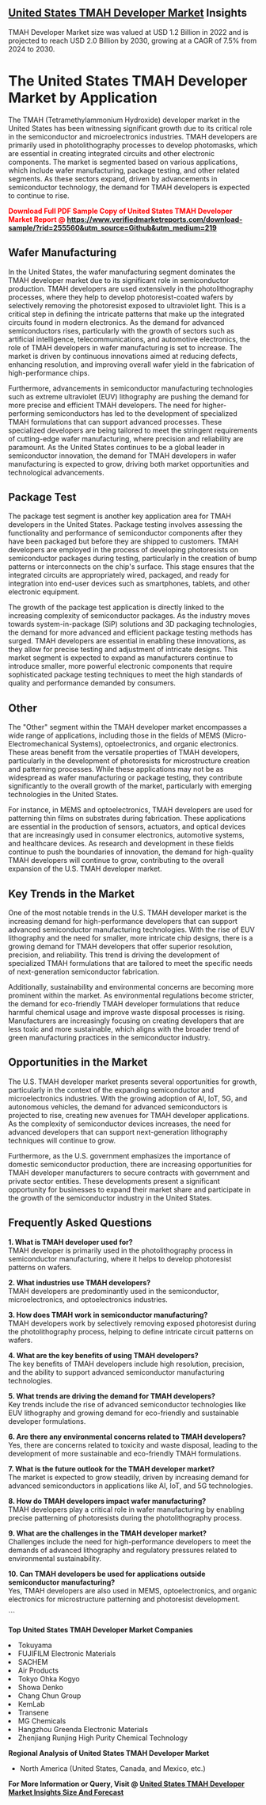 <h2><a href="https://www.verifiedmarketreports.com/download-sample/?rid=255560&amp;utm_source=Github&amp;utm_medium=219" target="_blank">United States TMAH Developer Market</a> Insights</h2><p>TMAH Developer Market size was valued at USD 1.2 Billion in 2022 and is projected to reach USD 2.0 Billion by 2030, growing at a CAGR of 7.5% from 2024 to 2030.</p><p> <h1>The United States TMAH Developer Market by Application</h1> <p>The TMAH (Tetramethylammonium Hydroxide) developer market in the United States has been witnessing significant growth due to its critical role in the semiconductor and microelectronics industries. TMAH developers are primarily used in photolithography processes to develop photomasks, which are essential in creating integrated circuits and other electronic components. The market is segmented based on various applications, which include wafer manufacturing, package testing, and other related segments. As these sectors expand, driven by advancements in semiconductor technology, the demand for TMAH developers is expected to continue to rise. <strong><p><span class=""><span style="color: #ff0000;"><strong>Download Full PDF Sample Copy of United States TMAH Developer Market Report</strong> @ </span><a href="https://www.verifiedmarketreports.com/download-sample/?rid=255560&amp;utm_source=Github&amp;utm_medium=219" target="_blank">https://www.verifiedmarketreports.com/download-sample/?rid=255560&amp;utm_source=Github&amp;utm_medium=219</a></span></p></strong></p> <h2>Wafer Manufacturing</h2> <p>In the United States, the wafer manufacturing segment dominates the TMAH developer market due to its significant role in semiconductor production. TMAH developers are used extensively in the photolithography processes, where they help to develop photoresist-coated wafers by selectively removing the photoresist exposed to ultraviolet light. This is a critical step in defining the intricate patterns that make up the integrated circuits found in modern electronics. As the demand for advanced semiconductors rises, particularly with the growth of sectors such as artificial intelligence, telecommunications, and automotive electronics, the role of TMAH developers in wafer manufacturing is set to increase. The market is driven by continuous innovations aimed at reducing defects, enhancing resolution, and improving overall wafer yield in the fabrication of high-performance chips.</p> <p>Furthermore, advancements in semiconductor manufacturing technologies such as extreme ultraviolet (EUV) lithography are pushing the demand for more precise and efficient TMAH developers. The need for higher-performing semiconductors has led to the development of specialized TMAH formulations that can support advanced processes. These specialized developers are being tailored to meet the stringent requirements of cutting-edge wafer manufacturing, where precision and reliability are paramount. As the United States continues to be a global leader in semiconductor innovation, the demand for TMAH developers in wafer manufacturing is expected to grow, driving both market opportunities and technological advancements.</p> <h2>Package Test</h2> <p>The package test segment is another key application area for TMAH developers in the United States. Package testing involves assessing the functionality and performance of semiconductor components after they have been packaged but before they are shipped to customers. TMAH developers are employed in the process of developing photoresists on semiconductor packages during testing, particularly in the creation of bump patterns or interconnects on the chip's surface. This stage ensures that the integrated circuits are appropriately wired, packaged, and ready for integration into end-user devices such as smartphones, tablets, and other electronic equipment.</p> <p>The growth of the package test application is directly linked to the increasing complexity of semiconductor packages. As the industry moves towards system-in-package (SiP) solutions and 3D packaging technologies, the demand for more advanced and efficient package testing methods has surged. TMAH developers are essential in enabling these innovations, as they allow for precise testing and adjustment of intricate designs. This market segment is expected to expand as manufacturers continue to introduce smaller, more powerful electronic components that require sophisticated package testing techniques to meet the high standards of quality and performance demanded by consumers.</p> <h2>Other</h2> <p>The "Other" segment within the TMAH developer market encompasses a wide range of applications, including those in the fields of MEMS (Micro-Electromechanical Systems), optoelectronics, and organic electronics. These areas benefit from the versatile properties of TMAH developers, particularly in the development of photoresists for microstructure creation and patterning processes. While these applications may not be as widespread as wafer manufacturing or package testing, they contribute significantly to the overall growth of the market, particularly with emerging technologies in the United States.</p> <p>For instance, in MEMS and optoelectronics, TMAH developers are used for patterning thin films on substrates during fabrication. These applications are essential in the production of sensors, actuators, and optical devices that are increasingly used in consumer electronics, automotive systems, and healthcare devices. As research and development in these fields continue to push the boundaries of innovation, the demand for high-quality TMAH developers will continue to grow, contributing to the overall expansion of the U.S. TMAH developer market.</p> <h2>Key Trends in the Market</h2> <p>One of the most notable trends in the U.S. TMAH developer market is the increasing demand for high-performance developers that can support advanced semiconductor manufacturing technologies. With the rise of EUV lithography and the need for smaller, more intricate chip designs, there is a growing demand for TMAH developers that offer superior resolution, precision, and reliability. This trend is driving the development of specialized TMAH formulations that are tailored to meet the specific needs of next-generation semiconductor fabrication.</p> <p>Additionally, sustainability and environmental concerns are becoming more prominent within the market. As environmental regulations become stricter, the demand for eco-friendly TMAH developer formulations that reduce harmful chemical usage and improve waste disposal processes is rising. Manufacturers are increasingly focusing on creating developers that are less toxic and more sustainable, which aligns with the broader trend of green manufacturing practices in the semiconductor industry.</p> <h2>Opportunities in the Market</h2> <p>The U.S. TMAH developer market presents several opportunities for growth, particularly in the context of the expanding semiconductor and microelectronics industries. With the growing adoption of AI, IoT, 5G, and autonomous vehicles, the demand for advanced semiconductors is projected to rise, creating new avenues for TMAH developer applications. As the complexity of semiconductor devices increases, the need for advanced developers that can support next-generation lithography techniques will continue to grow.</p> <p>Furthermore, as the U.S. government emphasizes the importance of domestic semiconductor production, there are increasing opportunities for TMAH developer manufacturers to secure contracts with government and private sector entities. These developments present a significant opportunity for businesses to expand their market share and participate in the growth of the semiconductor industry in the United States.</p> <h2>Frequently Asked Questions</h2> <p><strong>1. What is TMAH developer used for?</strong><br> TMAH developer is primarily used in the photolithography process in semiconductor manufacturing, where it helps to develop photoresist patterns on wafers.</p> <p><strong>2. What industries use TMAH developers?</strong><br> TMAH developers are predominantly used in the semiconductor, microelectronics, and optoelectronics industries.</p> <p><strong>3. How does TMAH work in semiconductor manufacturing?</strong><br> TMAH developers work by selectively removing exposed photoresist during the photolithography process, helping to define intricate circuit patterns on wafers.</p> <p><strong>4. What are the key benefits of using TMAH developers?</strong><br> The key benefits of TMAH developers include high resolution, precision, and the ability to support advanced semiconductor manufacturing technologies.</p> <p><strong>5. What trends are driving the demand for TMAH developers?</strong><br> Key trends include the rise of advanced semiconductor technologies like EUV lithography and growing demand for eco-friendly and sustainable developer formulations.</p> <p><strong>6. Are there any environmental concerns related to TMAH developers?</strong><br> Yes, there are concerns related to toxicity and waste disposal, leading to the development of more sustainable and eco-friendly TMAH formulations.</p> <p><strong>7. What is the future outlook for the TMAH developer market?</strong><br> The market is expected to grow steadily, driven by increasing demand for advanced semiconductors in applications like AI, IoT, and 5G technologies.</p> <p><strong>8. How do TMAH developers impact wafer manufacturing?</strong><br> TMAH developers play a critical role in wafer manufacturing by enabling precise patterning of photoresists during the photolithography process.</p> <p><strong>9. What are the challenges in the TMAH developer market?</strong><br> Challenges include the need for high-performance developers to meet the demands of advanced lithography and regulatory pressures related to environmental sustainability.</p> <p><strong>10. Can TMAH developers be used for applications outside semiconductor manufacturing?</strong><br> Yes, TMAH developers are also used in MEMS, optoelectronics, and organic electronics for microstructure patterning and photoresist development.</p> ```</p><p><strong>Top United States TMAH Developer Market Companies</strong></p><div data-test-id=""><p><li>Tokuyama</li><li> FUJIFILM Electronic Materials</li><li> SACHEM</li><li> Air Products</li><li> Tokyo Ohka Kogyo</li><li> Showa Denko</li><li> Chang Chun Group</li><li> KemLab</li><li> Transene</li><li> MG Chemicals</li><li> Hangzhou Greenda Electronic Materials</li><li> Zhenjiang Runjing High Purity Chemical Technology</li></p><div><strong>Regional Analysis of&nbsp;United States TMAH Developer Market</strong></div><ul><li dir="ltr"><p dir="ltr">North America&nbsp;(United States, Canada, and Mexico, etc.)</p></li></ul><p><strong>For More Information or Query, Visit @&nbsp;</strong><strong><a href="https://www.verifiedmarketreports.com/product/tmah-developer-market/?utm_source=Github&amp;utm_medium=219" target="_blank">United States TMAH Developer Market Insights Size And Forecast</a></strong></p></div>
